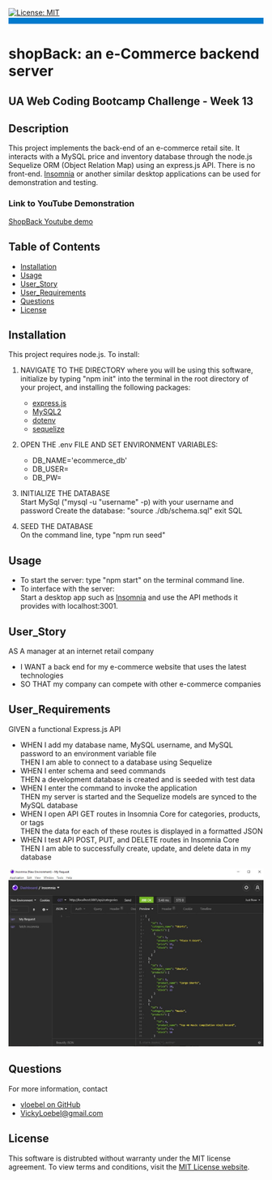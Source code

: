 
  [![License: MIT](https://img.shields.io/badge/License-MIT-yellow.svg)](https://opensource.org/licenses/MIT)  
  ![banner](./assets/rm-banner.jpg)
  # shopBack: an e-Commerce backend server
  ## UA Web Coding Bootcamp Challenge - Week 13 
  
  ## Description  
  This project implements the back-end of an e-commerce retail site. It interacts with a MySQL price and inventory database through the node.js Sequelize ORM (Object Relation Map) using an express.js API. There is no front-end. [Insomnia](https://insomnia.rest/) or another similar desktop applications can be used for demonstration and testing.  

  ### Link to YouTube Demonstration
  [ShopBack Youtube demo](https://www.youtube.com/watch?v=gbR5yjoPuHk) 
  
  ## Table of Contents  
  * [Installation](#Installation)  
  * [Usage](#Usage) 
  * [User_Story](#User_Story)  
  * [User_Requirements](#User_Requirements)  
  * [Questions](#Questions)    
  * [License](#License)
  ## Installation  
  This project requires node.js. To install: 
  
1. NAVIGATE TO THE DIRECTORY where you will be using this software, initialize by typing "npm init" into the terminal in the root directory of your project, and installing the following packages:   

    * [express.js](https://expressjs.com/)    
    * [MySQL2](https://www.npmjs.com/package/mysql2)    
    * [dotenv](https://www.npmjs.com/package/dotenv)    
    * [sequelize](https://www.npmjs.com/package/sequelize)

  2. OPEN THE .env FILE AND SET ENVIRONMENT VARIABLES:  
      * DB_NAME='ecommerce_db'  
      * DB_USER= <your MySQL username>  
      * DB_PW= <your MySQL password> 

  3.  INITIALIZE THE DATABASE  
      Start MySql  ("mysql -u "username" -p) with your username and password
      Create the database: "source ./db/schema.sql"
      exit SQL

  4.  SEED THE DATABASE  
      On the command line, type "npm run seed"
    
  ## Usage  
  * To start the server: 
    type "npm start" on the terminal command line.   
  * To interface with the server:  
    Start a desktop app such as [Insomnia](https://insomnia.rest/) and use the API methods it provides with localhost:3001.

  ## User_Story 
  AS A manager at an internet retail company  
  * I WANT a back end for my e-commerce website that uses the latest technologies  
  * SO THAT my company can compete with other e-commerce companies
  ## User_Requirements
  GIVEN a functional Express.js API  
  * WHEN I add my database name, MySQL username, and MySQL password to an environment variable file  
    THEN I am able to connect to a database using Sequelize
  * WHEN I enter schema and seed commands  
    THEN a development database is created and is seeded with test data  
  * WHEN I enter the command to invoke the application  
    THEN my server is started and the Sequelize models are synced to the MySQL database  
  * WHEN I open API GET routes in Insomnia Core for categories, products, or tags  
    THEN the data for each of these routes is displayed in a formatted JSON  
  * WHEN I test API POST, PUT, and DELETE routes in Insomnia Core  
    THEN I am able to successfully create, update, and delete data in my database  

  ![Insomnia Screenshot](./assets/insomnia.jpg)

   
  ## Questions
  For more information, contact  
  * [vloebel on GitHub](https://github.com/vloebel)  
  * [VickyLoebel@gmail.com](mailto:VickyLoebel@gmail.com)
  ## License
  This software is distrubted without warranty under the MIT license agreement. To view terms and conditions, visit the [MIT License website](https://opensource.org/licenses/MIT).
      
